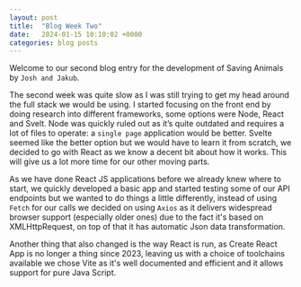 ```yaml
---
layout: post
title:  "Blog Week Two"
date:   2024-01-15 10:10:02 +0000
categories: blog posts
---
```

Welcome to our second blog entry for the development of Saving Animals by `Josh and Jakub`.

The second week was quite slow as I was still trying to get my head around the full stack we would be using. I started focusing on the front end by doing research into different frameworks, some options were Node, React and Svelt. Node was quickly ruled out as it’s quite outdated and requires a lot of files to operate: a `single page` application would be better. Svelte seemed like the better option but we would have to learn it from scratch, we decided to go with React as we know a decent bit about how it works. This will give us a lot more time for our other moving parts.

As we have done React JS applications before we already knew where to start, we quickly developed a basic app and started testing some of our API endpoints but we wanted to do things a little differently, instead of using `Fetch` for our calls we decided on using `Axios` as it delivers widespread browser support (especially older ones) due to the fact it's based on XMLHttpRequest, on top of that it has automatic Json data transformation.

Another thing that also changed is the way React is run, as Create React App is no longer a thing since 2023, leaving us with a choice of toolchains available we chose Vite as it's well documented and efficient and it allows support for pure Java Script.

